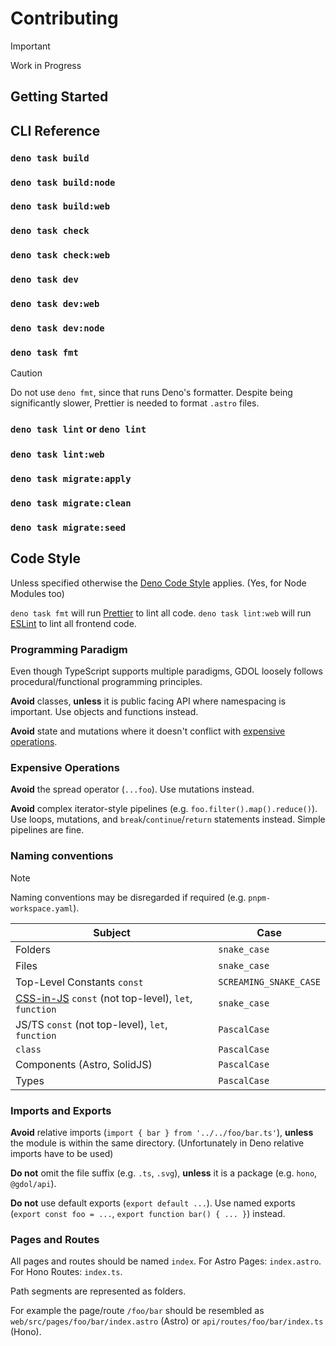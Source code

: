 # Contributing

> [!IMPORTANT]  
> Work in Progress

## Getting Started

## CLI Reference

### `deno task build`

### `deno task build:node`

### `deno task build:web`

### `deno task check`

### `deno task check:web`

### `deno task dev`

### `deno task dev:web`

### `deno task dev:node`

### `deno task fmt`

> [!CAUTION]
> Do not use `deno fmt`, since that runs Deno's formatter.
> Despite being significantly slower, Prettier is needed to format `.astro` files.

### `deno task lint` or `deno lint`

### `deno task lint:web`

### `deno task migrate:apply`

### `deno task migrate:clean`

### `deno task migrate:seed`

## Code Style

Unless specified otherwise the [Deno Code Style](https://deno.land/manual/references/contributing/style_guide) applies.
(Yes, for Node Modules too)

`deno task fmt` will run [Prettier](https://prettier.io/) to lint all code.
`deno task lint:web` will run [ESLint](https://eslint.org/) to lint all frontend code.

### Programming Paradigm

Even though TypeScript supports multiple paradigms, GDOL loosely follows procedural/functional
programming principles.

**Avoid** classes, **unless** it is public facing API where namespacing is important.
Use objects and functions instead.

**Avoid** state and mutations where it doesn't conflict with
[expensive operations](#expensive-operations).

### Expensive Operations

**Avoid** the spread operator (`...foo`). Use mutations instead.

**Avoid** complex iterator-style pipelines (e.g. `foo.filter().map().reduce()`).
Use loops, mutations, and `break`/`continue`/`return` statements instead. Simple pipelines are fine.

### Naming conventions

> [!NOTE]
> Naming conventions may be disregarded if required (e.g. `pnpm-workspace.yaml`).

| Subject                                                                                                              | Case                   |
| -------------------------------------------------------------------------------------------------------------------- | ---------------------- |
| Folders                                                                                                              | `snake_case`           |
| Files                                                                                                                | `snake_case`           |
| Top-Level Constants `const`                                                                                          | `SCREAMING_SNAKE_CASE` |
| [CSS-in-JS](https://vanilla-extract.style/documentation/getting-started/) `const` (not top-level), `let`, `function` | `snake_case`           |
| JS/TS `const` (not top-level), `let`, `function`                                                                     | `PascalCase`           |
| `class`                                                                                                              | `PascalCase`           |
| Components (Astro, SolidJS)                                                                                          | `PascalCase`           |
| Types                                                                                                                | `PascalCase`           |

### Imports and Exports

**Avoid** relative imports (`import { bar } from '../../foo/bar.ts'`), **unless** the module is
within the same directory. (Unfortunately in Deno relative imports have to be used)

**Do not** omit the file suffix (e.g. `.ts`, `.svg`), **unless** it is a package (e.g. `hono`,
`@gdol/api`).

**Do not** use default exports (`export default ...`). Use named exports (`export const foo = ...`,
`export function bar() { ... }`) instead.

### Pages and Routes

All pages and routes should be named `index`. For Astro Pages: `index.astro`. For Hono Routes:
`index.ts`.

Path segments are represented as folders.

For example the page/route `/foo/bar` should be resembled as `web/src/pages/foo/bar/index.astro`
(Astro) or `api/routes/foo/bar/index.ts` (Hono).
